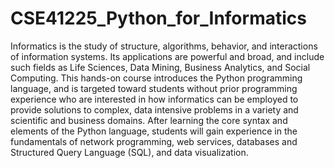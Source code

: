 # CSE41225_Python_for_Informatics
Informatics is the study of structure, algorithms, behavior, and interactions of information systems. Its applications are powerful and broad, and include such fields as Life Sciences, Data Mining, Business Analytics, and Social Computing. This hands-on course introduces the Python programming language, and is targeted toward students without prior programming experience who are interested in how informatics can be employed to provide solutions to complex, data intensive problems in a variety and scientific and business domains. After learning the core syntax and elements of the Python language, students will gain experience in the fundamentals of network programming, web services, databases and Structured Query Language (SQL), and data visualization.
